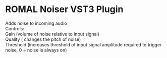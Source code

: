# ROMAL Noiser VST3 Plugin

Adds noise to incoming audio  
Controls:   
Gain (volume of noise relative to input signal)  
Quality ( changes the pitch of noise)  
Threshold (increases threshold of input signal amplitude required to trigger noise, 0 = noise is always on)  